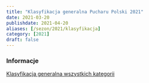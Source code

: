 ```yaml
---
title: "Klasyfikacja generalna Pucharu Polski 2021"
date: 2021-03-20
publishdate: 2021-04-20
aliases: [/sezon/2021/klasyfikacja]
category: [2021]
draft: false
---
```


### Informacje
[Klasyfikacja generalna wszystkich kategorii](https://docs.google.com/spreadsheets/d/e/2PACX-1vQBj58qQCnw3VyDpENjA2TXFsMK7KwuDBTX52PDq-VC8J4fjWl_NP4ZslcIfLk9yFtRVBwFzbbY7W3F/pubhtml?gid=1270490584&single=true)
